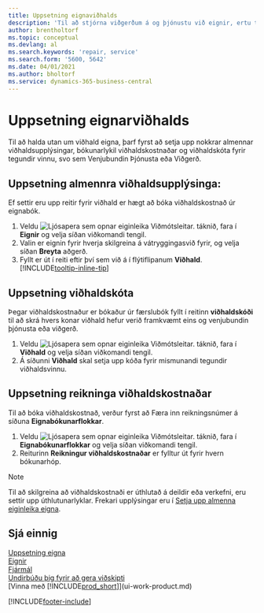 ```yaml
---
title: Uppsetning eignaviðhalds
description: 'Til að stjórna viðgerðum á og þjónustu við eignir, ertu tilteknar almennar upplýsingar um viðhald, kóðar fyrir tegund verks, og bókunarlykil fyrir kostnað.'
author: brentholtorf
ms.topic: conceptual
ms.devlang: al
ms.search.keywords: 'repair, service'
ms.search.form: '5600, 5642'
ms.date: 04/01/2021
ms.author: bholtorf
ms.service: dynamics-365-business-central
---
```

# <a name="set-up-fixed-asset-maintenance"></a>Uppsetning eignarviðhalds
Til að halda utan um viðhald eigna, þarf fyrst að setja upp nokkrar almennar viðhaldsupplýsingar, bókunarlykil viðhaldskostnaðar og viðhaldskóta fyrir tegundir vinnu, svo sem Venjubundin Þjónusta eða Viðgerð.

## <a name="to-set-up-general-maintenance-information"></a>Uppsetning almennra viðhaldsupplýsinga:
Ef settir eru upp reitir fyrir viðhald er hægt að bóka viðhaldskostnað úr eignabók.

1. Veldu ![Ljósapera sem opnar eiginleika Viðmótsleitar.](media/ui-search/search_small.png "Segðu mér hvað þú vilt gera") táknið, fara í **Eignir** og velja síðan viðkomandi tengil.
2. Valin er eignin fyrir hverja skilgreina á vátryggingasvið fyrir, og velja síðan **Breyta** aðgerð.
3. Fyllt er út í reiti eftir því sem við á í flýtiflipanum **Viðhald**. [!INCLUDE[tooltip-inline-tip](includes/tooltip-inline-tip_md.md)]

## <a name="to-set-up-maintenance-codes"></a>Uppsetning viðhaldskóta
Þegar viðhaldskostnaður er bókaður úr færslubók fyllt í reitinn **viðhaldskóði** til að skrá hvers konar viðhald hefur verið framkvæmt eins og venjubundin þjónusta eða viðgerð.

1. Veldu ![Ljósapera sem opnar eiginleika Viðmótsleitar.](media/ui-search/search_small.png "Segðu mér hvað þú vilt gera") táknið, fara í **Viðhald** og velja síðan viðkomandi tengil.
2. Á síðunni **Viðhald** skal setja upp kóða fyrir mismunandi tegundir viðhaldsvinnu.

## <a name="to-set-up-maintenance-expense-accounts"></a>Uppsetning reikninga viðhaldskostnaðar
Til að bóka viðhaldskostnað, verður fyrst að Færa inn reikningsnúmer á síðuna **Eignabókunarflokkar**.

1. Veldu ![Ljósapera sem opnar eiginleika Viðmótsleitar.](media/ui-search/search_small.png "Segðu mér hvað þú vilt gera") táknið, fara í **Eignabókunarflokkar** og velja síðan viðkomandi tengil.
2. Reiturinn **Reikningur viðhaldskostnaðar** er fylltur út fyrir hvern bókunarhóp.

> [!NOTE]  
>   Til að skilgreina að viðhaldskostnaði er úthlutað á deildir eða verkefni, eru settir upp úthlutunarlyklar. Frekari upplýsingar eru í [Setja upp almenna eiginleika eigna](fa-how-setup-general.md).

## <a name="see-also"></a>Sjá einnig
[Uppsetning eigna](fa-setup.md)  
[Eignir](fa-manage.md)  
[Fjármál](finance.md)  
[Undirbúðu þig fyrir að gera viðskipti](ui-get-ready-business.md)  
[Vinna með [!INCLUDE[prod_short](includes/prod_short.md)]](ui-work-product.md)


[!INCLUDE[footer-include](includes/footer-banner.md)]
